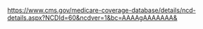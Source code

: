 https://www.cms.gov/medicare-coverage-database/details/ncd-details.aspx?NCDId=60&ncdver=1&bc=AAAAgAAAAAAA&
